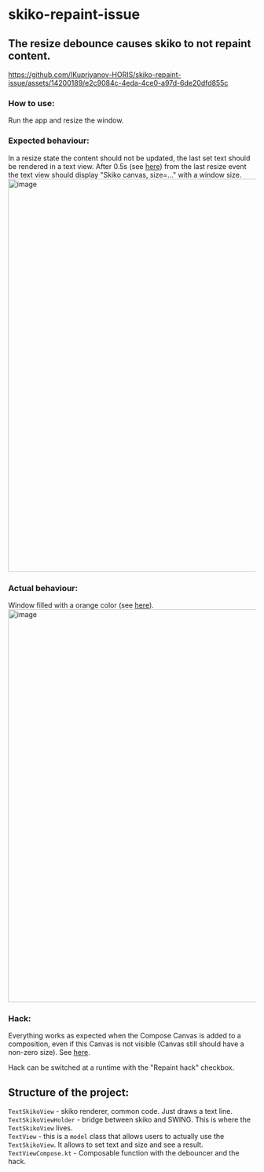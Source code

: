 # skiko-repaint-issue

## The resize debounce causes skiko to not repaint content. 

https://github.com/IKupriyanov-HORIS/skiko-repaint-issue/assets/14200189/e2c9084c-4eda-4ce0-a97d-6de20dfd855c



### How to use:

Run the app and resize the window.

### Expected behaviour:

In a resize state the content should not be updated, the last set text should be rendered in a text view. After 0.5s (see [here](https://github.com/IKupriyanov-HORIS/skiko-repaint-issue/blob/5ca12a97e85b291c21acb5b276e38b3b0adb421c/src/main/kotlin/TextViewCompose.kt#L35)) from the last resize event the text view should display "Skiko canvas, size=..." with a window size. 
<img width="800" alt="image" src="https://github.com/IKupriyanov-HORIS/skiko-repaint-issue/assets/14200189/e5ccb64c-4ea1-4c0c-a175-4a852a2622ac">

### Actual behaviour:

Window filled with a orange color (see [here](https://github.com/IKupriyanov-HORIS/skiko-repaint-issue/blob/5ca12a97e85b291c21acb5b276e38b3b0adb421c/src/main/kotlin/TextSkikoViewHolder.kt#L24)).
<img width="800" alt="image" src="https://github.com/IKupriyanov-HORIS/skiko-repaint-issue/assets/14200189/ee4ca554-2413-42e4-8e4e-74dac5d1d628">

### Hack:

Everything works as expected when the Compose Canvas is added to a composition, even if this Canvas is not visible (Canvas still should have a non-zero size). See [here](https://github.com/IKupriyanov-HORIS/skiko-repaint-issue/blob/5ca12a97e85b291c21acb5b276e38b3b0adb421c/src/main/kotlin/TextViewCompose.kt#L51).  

Hack can be switched at a runtime with the "Repaint hack" checkbox.




## Structure of the project:

`TextSkikoView` - skiko renderer, common code. Just draws a text line.  
`TextSkikoViewHolder` - bridge between skiko and SWING. This is where the `TextSkikoView` lives.  
`TextView` - this is a `model` class that allows users to actually use the `TextSkikoView`. It allows to set text and size and see a result.  
`TextViewCompose.kt` - Composable function with the debouncer and the hack.

